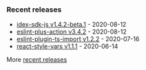 

### Recent releases
<!-- recent_releases starts -->
* [idex-sdk-js v1.4.2-beta.1](https://github.com/idexio/idex-sdk-js/releases/tag/v1.4.2-beta.1) - 2020-08-12
* [eslint-plus-action v3.4.2](https://github.com/bradennapier/eslint-plus-action/releases/tag/v3.4.2) - 2020-08-12
* [eslint-plugin-ts-import v1.2.2](https://github.com/bradennapier/eslint-plugin-ts-import/releases/tag/v1.2.2) - 2020-07-16
* [react-style-vars v1.1.1](https://github.com/bradennapier/react-style-vars/releases/tag/v1.1.1) - 2020-06-14
<!-- recent_releases ends -->
More [recent releases](https://github.com/bradennapier/bradennapier/blob/main/releases.md)

